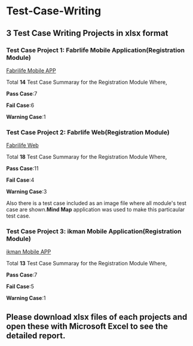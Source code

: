 # Test-Case-Writing
## 3 Test Case Writing Projects in xlsx format


### Test Case Project 1: Fabrlife Mobile Application(Registration Module)
[Fabrilife Mobile APP](https://play.google.com/store/apps/details?id=fabrilife.os.webview&hl=en&gl=US)

Total **14** Test Case Summaray for the Registration Module Where,

**Pass Case**:7

**Fail Case**:6

**Warning Case**:1


### Test Case Project 2: Fabrlife Web(Registration Module)
[Fabrilife Web](https://fabrilife.com)

Total **18** Test Case Summaray for the Registration Module Where,

**Pass Case**:11

**Fail Case**:4

**Warning Case**:3

Also there is a test case included as an image file where all module's  test case are shown.**Mind Map** application was used to make this particaular test case.

### Test Case Project 3: ikman Mobile Application(Registration Module)
[ikman Mobile APP](https://play.google.com/store/apps/details?id=lk.ikman&hl=en&gl=US)

Total **13** Test Case Summaray for the Registration Module Where,

**Pass Case**:7

**Fail Case**:5

**Warning Case**:1


## Please download xlsx files of each projects and open these with Microsoft Excel  to see the detailed report.

